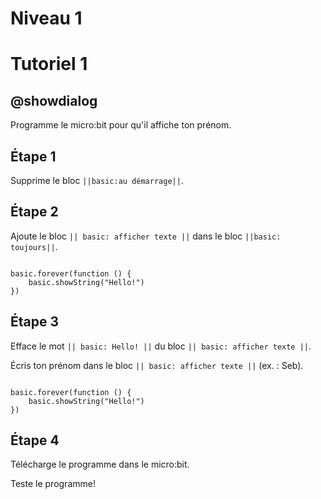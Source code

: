 # Niveau 1

# Tutoriel 1

## @showdialog

Programme le micro:bit pour qu'il affiche ton prénom.

## Étape 1

Supprime le bloc ``||basic:au démarrage||``.

## Étape 2

Ajoute le bloc ``|| basic: afficher texte ||`` dans le bloc ``||basic: toujours||``.


```blocks

basic.forever(function () {
    basic.showString("Hello!")
})

```

## Étape 3

Efface le mot ``|| basic: Hello! ||`` du bloc ``|| basic: afficher texte ||``.

Écris ton prénom dans le bloc ``|| basic: afficher texte ||`` (ex. : Seb).

```blocks

basic.forever(function () {
    basic.showString("Hello!")
})

```
## Étape 4

Télécharge le programme dans le micro:bit.

Teste le programme!
